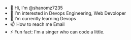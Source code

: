 - 👋 Hi, I’m @shanomz7235
- 👀 I’m interested in Devops Engineering, Web Devoloper
- 🌱 I’m currently learning Devops
- 📫 How to reach me Email
- ⚡ Fun fact: I'm a singer who can code a little.

<!---
shanomz7235/shanomz7235 is a ✨ special ✨ repository because its `README.md` (this file) appears on your GitHub profile.
You can click the Preview link to take a look at your changes.
--->
